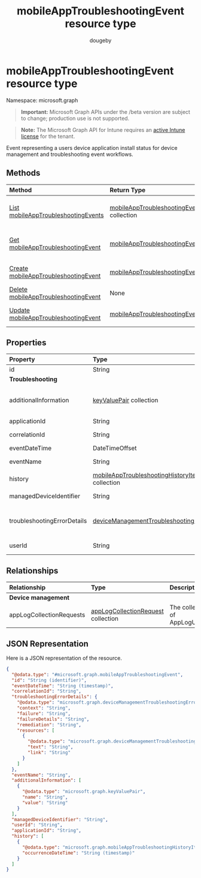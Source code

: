 ﻿---
title: "mobileAppTroubleshootingEvent resource type"
description: "Describes the mobileAppTroubleshootingEvent resource of the Microsoft Graph API for Intune, which supports multiple workflows."
localization_priority: Normal
author: "dougeby"
ms.prod: "intune"
doc_type: resourcePageType
---

# mobileAppTroubleshootingEvent resource type

Namespace: microsoft.graph

> **Important:** Microsoft Graph APIs under the /beta version are subject to change; production use is not supported.

> **Note:** The Microsoft Graph API for Intune requires an [active Intune license](https://go.microsoft.com/fwlink/?linkid=839381) for the tenant.

Event representing a users device application install status for device management and troubleshooting event workflows.

## Methods

| Method                                                                                               | Return Type                                                                                             | Description                                                                                                                                    |
| :--------------------------------------------------------------------------------------------------- | :------------------------------------------------------------------------------------------------------ | :--------------------------------------------------------------------------------------------------------------------------------------------- |
| [List mobileAppTroubleshootingEvents](../api/intune-shared-mobileapptroubleshootingevent-list.md)    | [mobileAppTroubleshootingEvent](../resources/intune-shared-mobileapptroubleshootingevent.md) collection | List properties and relationships of the [mobileAppTroubleshootingEvent](../resources/intune-shared-mobileapptroubleshootingevent.md) objects. |
| [Get mobileAppTroubleshootingEvent](../api/intune-shared-mobileapptroubleshootingevent-get.md)       | [mobileAppTroubleshootingEvent](../resources/intune-shared-mobileapptroubleshootingevent.md)            | Read properties and relationships of the [mobileAppTroubleshootingEvent](../resources/intune-shared-mobileapptroubleshootingevent.md) object.  |
| [Create mobileAppTroubleshootingEvent](../api/intune-shared-mobileapptroubleshootingevent-create.md) | [mobileAppTroubleshootingEvent](../resources/intune-shared-mobileapptroubleshootingevent.md)            | Create a new [mobileAppTroubleshootingEvent](../resources/intune-shared-mobileapptroubleshootingevent.md) object.                              |
| [Delete mobileAppTroubleshootingEvent](../api/intune-shared-mobileapptroubleshootingevent-delete.md) | None                                                                                                    | Deletes a [mobileAppTroubleshootingEvent](../resources/intune-shared-mobileapptroubleshootingevent.md).                                        |
| [Update mobileAppTroubleshootingEvent](../api/intune-shared-mobileapptroubleshootingevent-update.md) | [mobileAppTroubleshootingEvent](../resources/intune-shared-mobileapptroubleshootingevent.md)            | Update the properties of a [mobileAppTroubleshootingEvent](../resources/intune-shared-mobileapptroubleshootingevent.md) object.                |

## Properties

| Property                    | Type                                                                                                                              | Description                                                                                                                                                                                                                                      |
| :-------------------------- | :-------------------------------------------------------------------------------------------------------------------------------- | :----------------------------------------------------------------------------------------------------------------------------------------------------------------------------------------------------------------------------------------------- |
| id                          | String                                                                                                                            | UUID for the object.                                                                                                                                                                                                                             |
| **Troubleshooting**         |                                                                                                                                   |                                                                                                                                                                                                                                                  |
| additionalInformation       | [keyValuePair](../resources/intune-shared-keyvaluepair.md) collection                                                             | A set of string key and string value pairs which provides additional information on the Troubleshooting event Inherited from [deviceManagementTroubleshootingEvent](../resources/intune-troubleshooting-devicemanagementtroubleshootingevent.md) |
| applicationId               | String                                                                                                                            | Intune application identifier.                                                                                                                                                                                                                   |
| correlationId               | String                                                                                                                            | ID used for tracing the failure in the service.                                                                                                                                                                                                  |
| eventDateTime               | DateTimeOffset                                                                                                                    | Time when the event occurred .                                                                                                                                                                                                                   |
| eventName                   | String                                                                                                                            | Event Name corresponding to the Troubleshooting Event. Optional                                                                                                                                                                                  |
| history                     | [mobileAppTroubleshootingHistoryItem](../resources/intune-troubleshooting-mobileapptroubleshootinghistoryitem.md) collection      | Intune Mobile Application Troubleshooting History Item                                                                                                                                                                                           |
| managedDeviceIdentifier     | String                                                                                                                            | Device identifier created or collected by Intune.                                                                                                                                                                                                |
| troubleshootingErrorDetails | [deviceManagementTroubleshootingErrorDetails](../resources/intune-troubleshooting-devicemanagementtroubleshootingerrordetails.md) | Object containing detailed information about the error and its remediation. Inherited from [deviceManagementTroubleshootingEvent](../resources/intune-troubleshooting-devicemanagementtroubleshootingevent.md)                                   |
| userId                      | String                                                                                                                            | Identifier for the user that tried to enroll the device.                                                                                                                                                                                         |

## Relationships

| Relationship             | Type                                                                                         | Description                                     |
| :----------------------- | :------------------------------------------------------------------------------------------- | :---------------------------------------------- |
| **Device management**    |                                                                                              |                                                 |
| appLogCollectionRequests | [appLogCollectionRequest](../resources/intune-devices-applogcollectionrequest.md) collection | The collection property of AppLogUploadRequest. |

## JSON Representation

Here is a JSON representation of the resource.

<!-- {
  "blockType": "resource",
  "keyProperty": "id",
  "@odata.type": "microsoft.graph.mobileAppTroubleshootingEvent"
}
-->

```json
{
  "@odata.type": "#microsoft.graph.mobileAppTroubleshootingEvent",
  "id": "String (identifier)",
  "eventDateTime": "String (timestamp)",
  "correlationId": "String",
  "troubleshootingErrorDetails": {
    "@odata.type": "microsoft.graph.deviceManagementTroubleshootingErrorDetails",
    "context": "String",
    "failure": "String",
    "failureDetails": "String",
    "remediation": "String",
    "resources": [
      {
        "@odata.type": "microsoft.graph.deviceManagementTroubleshootingErrorResource",
        "text": "String",
        "link": "String"
      }
    ]
  },
  "eventName": "String",
  "additionalInformation": [
    {
      "@odata.type": "microsoft.graph.keyValuePair",
      "name": "String",
      "value": "String"
    }
  ],
  "managedDeviceIdentifier": "String",
  "userId": "String",
  "applicationId": "String",
  "history": [
    {
      "@odata.type": "microsoft.graph.mobileAppTroubleshootingHistoryItem",
      "occurrenceDateTime": "String (timestamp)"
    }
  ]
}
```
